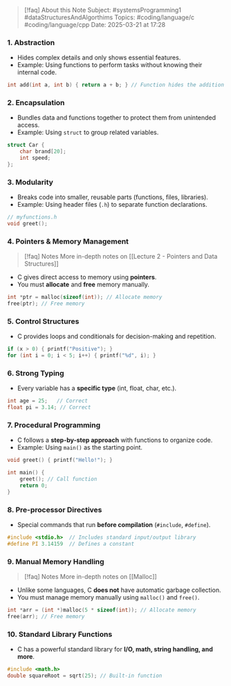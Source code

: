 
> [!faq] About this Note
> Subject: #systemsProgramming1 #dataStructuresAndAlgorthims 
> Topics: #coding/language/c #coding/language/cpp 
> Date: 2025-03-21 at 17:28

### 1. **Abstraction**  
- Hides complex details and only shows essential features.  
- Example: Using functions to perform tasks without knowing their internal code.  

```c
int add(int a, int b) { return a + b; } // Function hides the addition logic
```

### 2. **Encapsulation**

- Bundles data and functions together to protect them from unintended access.
- Example: Using `struct` to group related variables.

```c
struct Car {
    char brand[20];
    int speed;
};
```

### 3. **Modularity**

- Breaks code into smaller, reusable parts (functions, files, libraries).
- Example: Using header files (`.h`) to separate function declarations.

```c
// myfunctions.h
void greet();
```

### 4. **Pointers & Memory Management**

> [!faq] Notes
> More in-depth notes on [[Lecture 2 - Pointers and Data Structures]]


- C gives direct access to memory using **pointers**.
- You must **allocate** and **free** memory manually.

```c
int *ptr = malloc(sizeof(int)); // Allocate memory
free(ptr); // Free memory
```

### 5. **Control Structures**

- C provides loops and conditionals for decision-making and repetition.

```c
if (x > 0) { printf("Positive"); }
for (int i = 0; i < 5; i++) { printf("%d", i); }
```

### 6. **Strong Typing**

- Every variable has a **specific type** (int, float, char, etc.).

```c
int age = 25;   // Correct
float pi = 3.14; // Correct
```

### 7. **Procedural Programming**

- C follows a **step-by-step approach** with functions to organize code.
- Example: Using `main()` as the starting point.

```c
void greet() { printf("Hello!"); }

int main() {
    greet(); // Call function
    return 0;
}
```

### 8. **Pre-processor Directives**

- Special commands that run **before compilation** (`#include`, `#define`).

```c
#include <stdio.h>  // Includes standard input/output library
#define PI 3.14159  // Defines a constant
```

### 9. **Manual Memory Handling**

> [!faq] Notes
> More in-depth notes on [[Malloc]]

- Unlike some languages, C **does not** have automatic garbage collection.
- You must manage memory manually using `malloc()` and `free()`.

```c
int *arr = (int *)malloc(5 * sizeof(int)); // Allocate memory
free(arr); // Free memory
```

### 10. **Standard Library Functions**

- C has a powerful standard library for **I/O, math, string handling, and more**.

```c
#include <math.h>
double squareRoot = sqrt(25); // Built-in function
```

